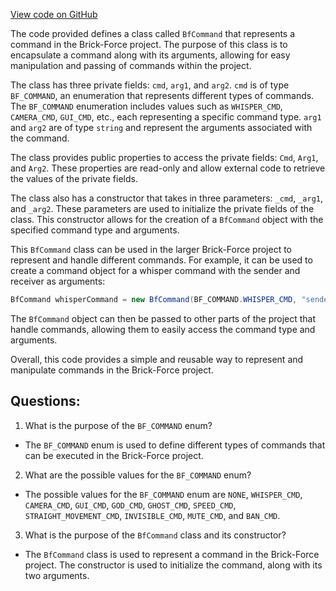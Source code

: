 [View code on GitHub](https://github.com/TieHaxJan/Brick-Force/Assembly-CSharp\BfCommand.cs)

The code provided defines a class called `BfCommand` that represents a command in the Brick-Force project. The purpose of this class is to encapsulate a command along with its arguments, allowing for easy manipulation and passing of commands within the project.

The class has three private fields: `cmd`, `arg1`, and `arg2`. `cmd` is of type `BF_COMMAND`, an enumeration that represents different types of commands. The `BF_COMMAND` enumeration includes values such as `WHISPER_CMD`, `CAMERA_CMD`, `GUI_CMD`, etc., each representing a specific command type. `arg1` and `arg2` are of type `string` and represent the arguments associated with the command.

The class provides public properties to access the private fields: `Cmd`, `Arg1`, and `Arg2`. These properties are read-only and allow external code to retrieve the values of the private fields.

The class also has a constructor that takes in three parameters: `_cmd`, `_arg1`, and `_arg2`. These parameters are used to initialize the private fields of the class. This constructor allows for the creation of a `BfCommand` object with the specified command type and arguments.

This `BfCommand` class can be used in the larger Brick-Force project to represent and handle different commands. For example, it can be used to create a command object for a whisper command with the sender and receiver as arguments:

```csharp
BfCommand whisperCommand = new BfCommand(BF_COMMAND.WHISPER_CMD, "sender", "receiver");
```

The `BfCommand` object can then be passed to other parts of the project that handle commands, allowing them to easily access the command type and arguments.

Overall, this code provides a simple and reusable way to represent and manipulate commands in the Brick-Force project.
## Questions: 
 1. What is the purpose of the `BF_COMMAND` enum? 
- The `BF_COMMAND` enum is used to define different types of commands that can be executed in the Brick-Force project.

2. What are the possible values for the `BF_COMMAND` enum? 
- The possible values for the `BF_COMMAND` enum are `NONE`, `WHISPER_CMD`, `CAMERA_CMD`, `GUI_CMD`, `GOD_CMD`, `GHOST_CMD`, `SPEED_CMD`, `STRAIGHT_MOVEMENT_CMD`, `INVISIBLE_CMD`, `MUTE_CMD`, and `BAN_CMD`.

3. What is the purpose of the `BfCommand` class and its constructor? 
- The `BfCommand` class is used to represent a command in the Brick-Force project. The constructor is used to initialize the command, along with its two arguments.
